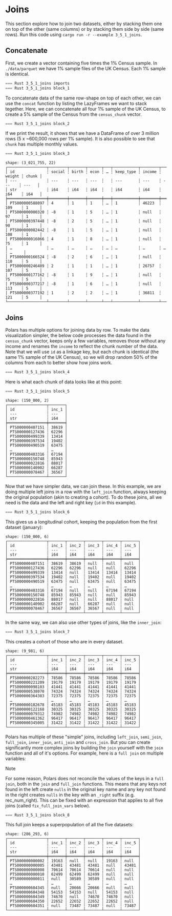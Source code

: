 # Joins

This section explore how to join two datasets, either by stacking them one on top of the other (same columns) or by stacking them side by side (same rows). Run this code using `cargo run -r --example 3_5_1_joins`.

## Concatenate

First, we create a vector containing five times the 1% Census sample. In `./data/parquet` we have 1% sample files of the UK Census. Each 1% sample is identical.

```rust
=== Rust 3_5_1_joins imports
=== Rust 3_5_1_joins block_1
```

To concatenate data of the same row-shape on top of each other, we can use the `concat` function by listing the LazyFrames we want to stack tegether. Here, we can concatenate all four 1% sample of the UK Census, to create a 5% sample of the Census from the `census_chunk` vector.

```rust
=== Rust 3_5_1_joins block_2
```

If we print the result, it shows that we have a DataFrame of over 3 million rows (5 x ~600,000 rows per 1% sample). It is also possible to see that `chunk` has multiple monthly values.

```rust
=== Rust 3_5_1_joins block_3
```

```
shape: (3_021_755, 22)
┌─────────────────┬────────┬───────┬──────┬───┬───────────┬────────┬────────┬───────┐
│ id              ┆ social ┆ birth ┆ econ ┆ … ┆ keep_type ┆ income ┆ weight ┆ chunk │
│ ---             ┆ ---    ┆ ---   ┆ ---  ┆   ┆ ---       ┆ ---    ┆ ---    ┆ ---   │
│ str             ┆ i64    ┆ i64   ┆ i64  ┆   ┆ i64       ┆ i64    ┆ i64    ┆ i64   │
╞═════════════════╪════════╪═══════╪══════╪═══╪═══════════╪════════╪════════╪═══════╡
│ PTS000000588097 ┆ 4      ┆ 1     ┆ 1    ┆ … ┆ 1         ┆ 46223  ┆ 109    ┆ 1     │
│ PTS000000000320 ┆ -8     ┆ 1     ┆ 5    ┆ … ┆ 1         ┆ null   ┆ 97     ┆ 1     │
│ PTS000000397448 ┆ -8     ┆ 2     ┆ 5    ┆ … ┆ 1         ┆ null   ┆ 90     ┆ 1     │
│ PTS000000082442 ┆ -8     ┆ 1     ┆ 5    ┆ … ┆ 1         ┆ null   ┆ 108    ┆ 1     │
│ PTS000000016066 ┆ 4      ┆ 1     ┆ 8    ┆ … ┆ 1         ┆ null   ┆ 75     ┆ 1     │
│ …               ┆ …      ┆ …     ┆ …    ┆ … ┆ …         ┆ …      ┆ …      ┆ …     │
│ PTS000000166524 ┆ -8     ┆ 2     ┆ 6    ┆ … ┆ 1         ┆ null   ┆ 110    ┆ 5     │
│ PTS000000246489 ┆ 2      ┆ 1     ┆ 1    ┆ … ┆ 1         ┆ 26757  ┆ 107    ┆ 5     │
│ PTS000000177162 ┆ -8     ┆ 1     ┆ 9    ┆ … ┆ 1         ┆ null   ┆ 75     ┆ 5     │
│ PTS000000377217 ┆ -8     ┆ 1     ┆ 6    ┆ … ┆ 1         ┆ null   ┆ 113    ┆ 5     │
│ PTS000000377192 ┆ 1      ┆ 2     ┆ 2    ┆ … ┆ 1         ┆ 36811  ┆ 121    ┆ 5     │
└─────────────────┴────────┴───────┴──────┴───┴───────────┴────────┴────────┴───────┘
```

## Joins

Polars has multiple options for joining data by row. To make the data visualization simpler, the below code processes the data found in the `census_chunk` vector, keeps only a few variables, removes those without any income and renames the `income` to reflect the chunk number of the data. Note that we will use `id` as a linkage key, but each chunk is identical (the same 1% sample of the UK Census), so we will drop random 50% of the columns from each to better show how joins work.

```rust
=== Rust 3_5_1_joins block_4
```

Here is what each chunk of data looks like at this point:

```rust
=== Rust 3_5_1_joins block_5
```

```
shape: (150_000, 2)
┌─────────────────┬───────┐
│ id              ┆ inc_1 │
│ ---             ┆ ---   │
│ str             ┆ i64   │
╞═════════════════╪═══════╡
│ PTS000000407151 ┆ 38619 │
│ PTS000000127436 ┆ 62296 │
│ PTS000000499339 ┆ 13414 │
│ PTS000000397534 ┆ 19402 │
│ PTS000000490519 ┆ 63475 │
│ …               ┆ …     │
│ PTS000000403316 ┆ 67194 │
│ PTS000000150748 ┆ 85943 │
│ PTS000000022816 ┆ 88017 │
│ PTS000000140902 ┆ 66287 │
│ PTS000000078467 ┆ 36567 │
└─────────────────┴───────┘
```

Now that we have simpler data, we can join these. In this example, we are doing multiple left joins in a row with the `left_join` function, always keeping the original population (akin to creating a cohort). To do these joins, all we need is the data and the left and right key (`id` in this example).

```rust
=== Rust 3_5_1_joins block_6
```

This gives us a longitudinal cohort, keeping the population from the first dataset (january):

```
shape: (150_000, 6)
┌─────────────────┬───────┬───────┬───────┬───────┬───────┐
│ id              ┆ inc_1 ┆ inc_2 ┆ inc_3 ┆ inc_4 ┆ inc_5 │
│ ---             ┆ ---   ┆ ---   ┆ ---   ┆ ---   ┆ ---   │
│ str             ┆ i64   ┆ i64   ┆ i64   ┆ i64   ┆ i64   │
╞═════════════════╪═══════╪═══════╪═══════╪═══════╪═══════╡
│ PTS000000407151 ┆ 38619 ┆ 38619 ┆ null  ┆ null  ┆ null  │
│ PTS000000127436 ┆ 62296 ┆ 62296 ┆ null  ┆ null  ┆ 62296 │
│ PTS000000499339 ┆ 13414 ┆ null  ┆ 13414 ┆ 13414 ┆ 13414 │
│ PTS000000397534 ┆ 19402 ┆ null  ┆ 19402 ┆ null  ┆ 19402 │
│ PTS000000490519 ┆ 63475 ┆ null  ┆ 63475 ┆ null  ┆ 63475 │
│ …               ┆ …     ┆ …     ┆ …     ┆ …     ┆ …     │
│ PTS000000403316 ┆ 67194 ┆ null  ┆ null  ┆ 67194 ┆ 67194 │
│ PTS000000150748 ┆ 85943 ┆ 85943 ┆ null  ┆ null  ┆ 85943 │
│ PTS000000022816 ┆ 88017 ┆ null  ┆ null  ┆ 88017 ┆ null  │
│ PTS000000140902 ┆ 66287 ┆ null  ┆ 66287 ┆ null  ┆ null  │
│ PTS000000078467 ┆ 36567 ┆ 36567 ┆ 36567 ┆ null  ┆ null  │
└─────────────────┴───────┴───────┴───────┴───────┴───────┘
```
In the same way, we can also use other types of joins, like the `inner_join`:

```rust
=== Rust 3_5_1_joins block_7
```

This creates a cohort of those who are in every dataset.

```
shape: (9_981, 6)
┌─────────────────┬───────┬───────┬───────┬───────┬───────┐
│ id              ┆ inc_1 ┆ inc_2 ┆ inc_3 ┆ inc_4 ┆ inc_5 │
│ ---             ┆ ---   ┆ ---   ┆ ---   ┆ ---   ┆ ---   │
│ str             ┆ i64   ┆ i64   ┆ i64   ┆ i64   ┆ i64   │
╞═════════════════╪═══════╪═══════╪═══════╪═══════╪═══════╡
│ PTS000000282273 ┆ 78586 ┆ 78586 ┆ 78586 ┆ 78586 ┆ 78586 │
│ PTS000000221209 ┆ 19179 ┆ 19179 ┆ 19179 ┆ 19179 ┆ 19179 │
│ PTS000000098103 ┆ 41441 ┆ 41441 ┆ 41441 ┆ 41441 ┆ 41441 │
│ PTS000000538070 ┆ 74324 ┆ 74324 ┆ 74324 ┆ 74324 ┆ 74324 │
│ PTS000000364383 ┆ 72375 ┆ 72375 ┆ 72375 ┆ 72375 ┆ 72375 │
│ …               ┆ …     ┆ …     ┆ …     ┆ …     ┆ …     │
│ PTS000000182678 ┆ 45183 ┆ 45183 ┆ 45183 ┆ 45183 ┆ 45183 │
│ PTS000000122168 ┆ 30325 ┆ 30325 ┆ 30325 ┆ 30325 ┆ 30325 │
│ PTS000000079312 ┆ 74982 ┆ 74982 ┆ 74982 ┆ 74982 ┆ 74982 │
│ PTS000000461362 ┆ 96417 ┆ 96417 ┆ 96417 ┆ 96417 ┆ 96417 │
│ PTS000000345005 ┆ 31422 ┆ 31422 ┆ 31422 ┆ 31422 ┆ 31422 │
└─────────────────┴───────┴───────┴───────┴───────┴───────┘
```

Polars has multiple of these "simple" joins, including `left_join`, `semi_join`, `full_join`, `inner_join`, `anti_join` and `cross_join`. But you can create significantly more complex joins by building the `join` yourself with the `join` function and all of it's options. For example, here is a `full join` on multiple variables:

> [!NOTE]
> For some reason, Polars does not reconcile the values of the keys in a `full join`, both in the `join` and `full_join` functions. This means that any keys not found in the left create `nulls` in the original key name and any key not found in the right creates `nulls` in the key with an `_right` suffix (e.g. rec_num_right). This can be fixed with an expression that applies to all five joins (called `fix_full_join_vars` below).

```rust
=== Rust 3_5_1_joins block_8
```

This full join keeps a superpopulation of all the five datasets:

```
shape: (286_293, 6)
┌─────────────────┬───────┬───────┬───────┬───────┬───────┐
│ id              ┆ inc_1 ┆ inc_2 ┆ inc_3 ┆ inc_4 ┆ inc_5 │
│ ---             ┆ ---   ┆ ---   ┆ ---   ┆ ---   ┆ ---   │
│ str             ┆ i64   ┆ i64   ┆ i64   ┆ i64   ┆ i64   │
╞═════════════════╪═══════╪═══════╪═══════╪═══════╪═══════╡
│ PTS000000000002 ┆ 19163 ┆ null  ┆ null  ┆ 19163 ┆ null  │
│ PTS000000000005 ┆ 43481 ┆ 43481 ┆ 43481 ┆ null  ┆ 43481 │
│ PTS000000000008 ┆ 70614 ┆ 70614 ┆ 70614 ┆ null  ┆ null  │
│ PTS000000000010 ┆ 62499 ┆ 62499 ┆ 62499 ┆ null  ┆ null  │
│ PTS000000000011 ┆ null  ┆ 30589 ┆ 30589 ┆ null  ┆ null  │
│ …               ┆ …     ┆ …     ┆ …     ┆ …     ┆ …     │
│ PTS000000604345 ┆ null  ┆ 20666 ┆ 20666 ┆ null  ┆ null  │
│ PTS000000604348 ┆ 54153 ┆ 54153 ┆ null  ┆ 54153 ┆ null  │
│ PTS000000604349 ┆ 74670 ┆ null  ┆ 74670 ┆ 74670 ┆ null  │
│ PTS000000604350 ┆ 22652 ┆ 22652 ┆ 22652 ┆ 22652 ┆ null  │
│ PTS000000604351 ┆ null  ┆ 73487 ┆ 73487 ┆ null  ┆ 73487 │
└─────────────────┴───────┴───────┴───────┴───────┴───────┘
```